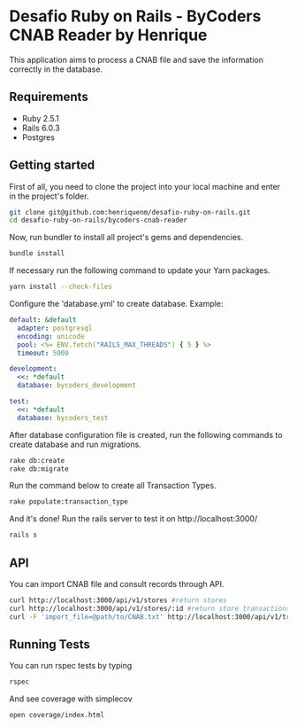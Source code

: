 # Desafio Ruby on Rails - ByCoders CNAB Reader by Henrique

This application aims to process a CNAB file and save the information correctly in the database.

## Requirements
  - Ruby 2.5.1
  - Rails 6.0.3
  - Postgres

## Getting started

First of all, you need to clone the project into your local machine and enter in the project's folder.

```bash
git clone git@github.com:henriquenm/desafio-ruby-on-rails.git
cd desafio-ruby-on-rails/bycoders-cnab-reader
```

Now, run bundler to install all project's gems and dependencies.

```bash
bundle install
```

If necessary run the following command to update your Yarn packages.

```bash
yarn install --check-files
```

Configure the 'database.yml' to create database. Example:

```yml
default: &default
  adapter: postgresql
  encoding: unicode
  pool: <%= ENV.fetch("RAILS_MAX_THREADS") { 5 } %>
  timeout: 5000

development:
  <<: *default
  database: bycoders_development

test:
  <<: *default
  database: bycoders_test
```

After database configuration file is created, run the following commands to create database and run migrations.

```bash
rake db:create
rake db:migrate
```

Run the command below to create all Transaction Types.

```bash
rake populate:transaction_type
```

And it's done! Run the rails server to test it on http://localhost:3000/

```bash
rails s
```

## API

You can import CNAB file and consult records through API.

```bash
curl http://localhost:3000/api/v1/stores #return stores
curl http://localhost:3000/api/v1/stores/:id #return store transactions
curl -F 'import_file=@path/to/CNAB.txt' http://localhost:3000/api/v1/transactions/import #import CNAB file and return stores
```

## Running Tests

You can run rspec tests by typing

```bash
rspec
```

And see coverage with simplecov

```bash
open coverage/index.html
```

